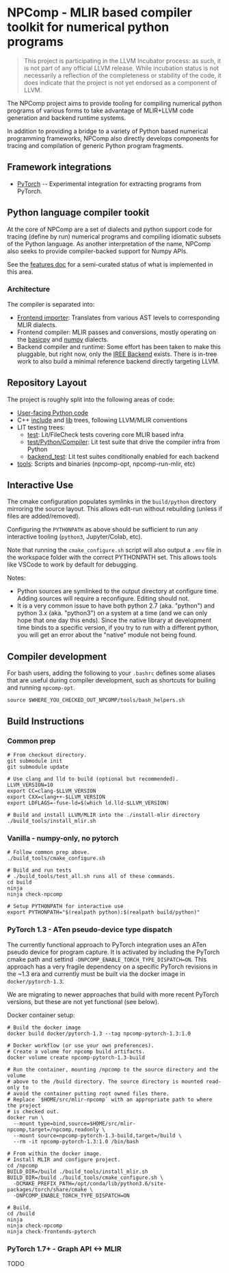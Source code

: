 # NPComp - MLIR based compiler toolkit for numerical python programs

> This project is participating in the LLVM Incubator process: as such, it is
not part of any official LLVM release.  While incubation status is not
necessarily a reflection of the completeness or stability of the code, it
does indicate that the project is not yet endorsed as a component of LLVM.

The NPComp project aims to provide tooling for compiling numerical python programs of various forms to take advantage of MLIR+LLVM code generation and backend runtime systems.

In addition to providing a bridge to a variety of Python based numerical programming frameworks, NPComp also directly develops components for tracing and compilation of generic Python program fragments.

## Framework integrations

* [PyTorch](frontends/pytorch/README.md) -- Experimental integration for
  extracting programs from PyTorch.

## Python language compiler tookit

At the core of NPComp are a set of dialects and python support code for tracing (define by run) numerical programs and compiling idiomatic subsets of the Python language. As another interpretation of the name, NPComp also seeks to provide compiler-backed support for Numpy APIs.

See the [features doc](docs/features.md) for a semi-curated status of what is implemented in this area.

### Architecture

The compiler is separated into:

* [Frontend importer](python/npcomp/compiler/frontend.py): Translates from
  various AST levels to corresponding MLIR dialects.
* Frontend compiler: MLIR passes and conversions, mostly operating on the
  [basicpy](include/Dialect/Basicpy/IR/BasicpyOps.td) and
  [numpy](include/Dialect/Numpy/IR/NumpyOps.td) dialects.
* Backend compiler and runtime: Some effort has been taken to make this
  pluggable, but right now, only the [IREE Backend](python/npcomp/compiler/backend/iree.py)
  exists. There is in-tree work to also build a minimal reference backend
  directly targeting LLVM.

## Repository Layout

The project is roughly split into the following areas of code:

* [User-facing Python code](python/npcomp)
* C++ [include](include) and [lib](lib) trees, following LLVM/MLIR conventions
* LIT testing trees:
  * [test](test): Lit/FileCheck tests covering core MLIR based infra
  * [test/Python/Compiler](test/Python/Compiler): Lit test suite that drive the compiler
    infra from Python
  * [backend_test](backend_test): Lit test suites conditionally enabled for
    each backend
* [tools](tools): Scripts and binaries (npcomp-opt, npcomp-run-mlir, etc)

## Interactive Use

The cmake configuration populates symlinks in the `build/python` directory
mirroring the source layout. This allows edit-run without rebuilding (unless
if files are added/removed).

Configuring the `PYTHONPATH` as above should be sufficient to run any
interactive tooling (`python3`, Jupyter/Colab, etc).

Note that running the `cmake_configure.sh` script will also output a `.env`
file in the workspace folder with the correct PYTHONPATH set. This allows
tools like VSCode to work by default for debugging.

Notes:

* Python sources are symlinked to the output directory at configure time.
  Adding sources will require a reconfigure. Editing should not.
* It is a very common issue to have both python 2.7 (aka. "python") and python
  3.x (aka. "python3") on a system at a time (and we can only hope that one
  day this ends). Since the native library at development time binds to a
  specific version, if you try to run with a different python, you will get
  an error about the "native" module not being found.

## Compiler development

For bash users, adding the following to your `.bashrc` defines some aliases
that are useful during compiler development, such as shortcuts for builing
and running `npcomp-opt`.

```
source $WHERE_YOU_CHECKED_OUT_NPCOMP/tools/bash_helpers.sh
```

## Build Instructions

### Common prep

```shell
# From checkout directory.
git submodule init
git submodule update

# Use clang and lld to build (optional but recommended).
LLVM_VERSION=10
export CC=clang-$LLVM_VERSION
export CXX=clang++-$LLVM_VERSION
export LDFLAGS=-fuse-ld=$(which ld.lld-$LLVM_VERSION)

# Build and install LLVM/MLIR into the ./install-mlir directory
./build_tools/install_mlir.sh
```

### Vanilla - numpy-only, no pytorch

```shell
# Follow common prep above.
./build_tools/cmake_configure.sh

# Build and run tests
# ./build_tools/test_all.sh runs all of these commands.
cd build
ninja
ninja check-npcomp

# Setup PYTHONPATH for interactive use
export PYTHONPATH="$(realpath python):$(realpath build/python)"
```

### PyTorch 1.3 - ATen pseudo-device type dispatch

The currently functional approach to PyTorch integration uses an ATen pseudo
device for program capture. It is activated by including the PyTorch cmake
path and settind `-DNPCOMP_ENABLE_TORCH_TYPE_DISPATCH=ON`. This approach has a
very fragile dependency on a specific PyTorch revisions in the ~1.3 era and
currently must be built via the docker image in `docker/pytorch-1.3`.

We are migrating to newer approaches that build with more recent PyTorch
versions, but these are not yet functional (see below).

Docker container setup:

```shell
# Build the docker image
docker build docker/pytorch-1.3 --tag npcomp-pytorch-1.3:1.0

# Docker workflow (or use your own preferences).
# Create a volume for npcomp build artifacts.
docker volume create npcomp-pytorch-1.3-build

# Run the container, mounting /npcomp to the source directory and the volume
# above to the /build directory. The source directory is mounted read-only to
# avoid the container putting root owned files there.
# Replace `$HOME/src/mlir-npcomp` with an appropriate path to where the project
# is checked out.
docker run \
  --mount type=bind,source=$HOME/src/mlir-npcomp,target=/npcomp,readonly \
  --mount source=npcomp-pytorch-1.3-build,target=/build \
  --rm -it npcomp-pytorch-1.3:1.0 /bin/bash
```

```shell
# From within the docker image.
# Install MLIR and configure project.
cd /npcomp
BUILD_DIR=/build ./build_tools/install_mlir.sh
BUILD_DIR=/build ./build_tools/cmake_configure.sh \
  -DCMAKE_PREFIX_PATH=/opt/conda/lib/python3.6/site-packages/torch/share/cmake \
  -DNPCOMP_ENABLE_TORCH_TYPE_DISPATCH=ON

# Build.
cd /build
ninja
ninja check-npcomp
ninja check-frontends-pytorch
```

### PyTorch 1.7+ - Graph API <-> MLIR

TODO
